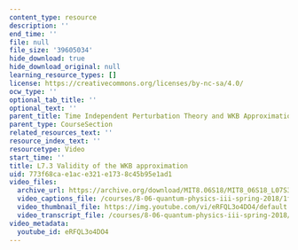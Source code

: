```yaml
---
content_type: resource
description: ''
end_time: ''
file: null
file_size: '39605034'
hide_download: true
hide_download_original: null
learning_resource_types: []
license: https://creativecommons.org/licenses/by-nc-sa/4.0/
ocw_type: ''
optional_tab_title: ''
optional_text: ''
parent_title: Time Independent Perturbation Theory and WKB Approximation
parent_type: CourseSection
related_resources_text: ''
resource_index_text: ''
resourcetype: Video
start_time: ''
title: L7.3 Validity of the WKB approximation
uid: 773f68ca-e1ac-e321-e173-8c45b95e1ad1
video_files:
  archive_url: https://archive.org/download/MIT8.06S18/MIT8_06S18_L07S3_300k.mp4
  video_captions_file: /courses/8-06-quantum-physics-iii-spring-2018/1fb7b78c792d5a288d55544cab13cf8b_eRFQL3o4DO4.vtt
  video_thumbnail_file: https://img.youtube.com/vi/eRFQL3o4DO4/default.jpg
  video_transcript_file: /courses/8-06-quantum-physics-iii-spring-2018/d21b8fda9d9a7af47c99b51344db64bc_eRFQL3o4DO4.pdf
video_metadata:
  youtube_id: eRFQL3o4DO4
---
```

